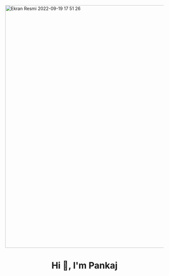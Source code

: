 <img width="771" alt="Ekran Resmi 2022-09-19 17 51 26" src="https://scx2.b-cdn.net/gfx/news/hires/2009/materialssci.jpg">

<h1 align="center">Hi 👋, I'm Pankaj</h1>
<!--
**pnkjsyngh/pnkjsyngh** is a ✨ _special_ ✨ repository because its `README.md` (this file) appears on your GitHub profile.

Here are some ideas to get you started:

- 🔭 I’m currently working on ...
- 🌱 I’m currently learning ...
- 👯 I’m looking to collaborate on ...
- 🤔 I’m looking for help with ...
- 💬 Ask me about ...
- 📫 How to reach me: ...
- 😄 Pronouns: ...
- ⚡ Fun fact: ...
-->
